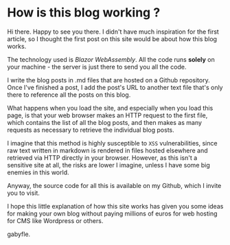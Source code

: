 # How is this blog working ?

Hi there. Happy to see you there. I didn't have much inspiration for the first article, so I thought the first post on this site would be about how this blog works.

The technology used is *Blazor WebAssembly*. All the code runs **solely** on your machine - the server is just there to send you all the code.

I write the blog posts in .md files that are hosted on a Github repository. Once I've finished a post, I add the post's URL to another text file that's only there to reference all the posts on this blog.

What happens when you load the site, and especially when you load this page, is that your web browser makes an HTTP request to the first file, which contains the list of all the blog posts, and then makes as many requests as necessary to retrieve the individual blog posts.

I imagine that this method is highly susceptible to `XSS` vulnerabilities, since raw text written in markdown is rendered in files hosted elsewhere and retrieved via HTTP directly in your browser. However, as this isn't a sensitive site at all, the risks are lower I imagine, unless I have some big enemies in this world.

Anyway, the source code for all this is available on my Github, which I invite you to visit.

I hope this little explanation of how this site works has given you some ideas for making your own blog without paying millions of euros for web hosting for CMS like Wordpress or others.

gabyfle.

